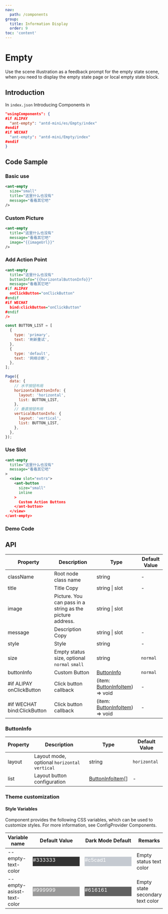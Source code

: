 ```yaml
---
nav:
  path: /components
group:
  title: Information Display
  order: 9
toc: 'content'
---
```


# Empty

Use the scene illustration as a feedback prompt for the empty state scene, when you need to display the empty state page or local empty state block.

## Introduction

In `index.json` Introducing Components in

```json
"usingComponents": {
#if ALIPAY
  "ant-empty": "antd-mini/es/Empty/index"
#endif
#if WECHAT
  "ant-empty": "antd-mini/Empty/index"
#endif
}
```

## Code Sample

### Basic use

```xml
<ant-empty
  size="small"
  title="这里什么也没有"
  message="看看其它吧"
/>
```

### Custom Picture

```xml
<ant-empty
  title="这里什么也没有"
  message="看看其它吧"
  image="{{imageUrl}}"
/>
```

### Add Action Point

```xml
<ant-empty
  title="这里什么也没有"
  buttonInfo="{{horizontalButtonInfo}}"
  message="看看其它吧"
#if ALIPAY
  onClickButton="onClickButton"
#endif
#if WECHAT
  bind:clickButton="onClickButton"
#endif
/>
```

```js
const BUTTON_LIST = [
  {
    type: 'primary',
    text: '刷新重试',
  },
  {
    type: 'default',
    text: '网络诊断',
  },
];

Page({
  data: {
    // 水平按钮布局
    horizontalButtonInfo: {
      layout: 'horizontal',
      list: BUTTON_LIST,
    },
    // 垂直按钮布局
    verticalButtonInfo: {
      layout: 'vertical',
      list: BUTTON_LIST,
    },
  },
});
```

### Use Slot

```xml
<ant-empty
  title="这里什么也没有"
  message="看看其它吧"
>
  <view slot="extra">
    <ant-button
      size="small"
      inline
    >
      Custom Action Buttons
    </ant-button>
  </view>
</ant-empty>
```

### Demo Code

<code src='../../demo/pages/Empty/index'></code>

## API

| Property                        | Description                              | Type                                              | Default Value   |
| --------------------------- | --------------------------------- | ------------------------------------------------- | -------- |
| className                   | Root node class name                        | string                                            | -        |
| title                       | Title Copy                          | string \| slot                                    | -        |
| image                       | Picture. You can pass in a string as the picture address.    | string \| slot                                    |
| message                     | Description Copy                          | string \| slot                                    | -        |
| style                       | Style                              | string                                            | -        |
| size                        | Empty status size, optional `normal` `small` | string                                            | `normal` |
| buttonInfo                  | Custom Button                        | [ButtonInfo](#buttoninfo)                         | `normal` |
| #if ALIPAY onClickButton    | Click button callback                      | (item: [ButtonInfoItem](#buttoninfoitem)) => void | -        |
| #if WECHAT bind:ClickButton | Click button callback                      | (item: [ButtonInfoItem](#buttoninfoitem)) => void | -        |

### ButtonInfo

| Property   | Description                                   | Type                                | Default Value       |
| ------ | -------------------------------------- | ----------------------------------- | ------------ |
| layout | Layout mode, optional `horizontal` `vertical` | string                              | `horizontal` |
| list   | Layout button configuration                           | [ButtonInfoItem](#buttoninfoitem)[] | -            |

### Theme customization

#### Style Variables

Component provides the following CSS variables, which can be used to customize styles. For more information, see ConfigProvider Components.

| Variable name                    | Default Value                                                                                            | Dark Mode Default                                                                                    | Remarks               |
| ------------------------- | ------------------------------------------------------------------------------------------------- | ------------------------------------------------------------------------------------------------- | ------------------ |
| --empty-text-color        | <div style="width: 150px; height: 30px; background-color: #333333; color: #ffffff;">#333333</div> | <div style="width: 150px; height: 30px; background-color: #c5cad1; color: #ffffff;">#c5cad1</div> | Empty status text color     |
| --empty-asisst-text-color | <div style="width: 150px; height: 30px; background-color: #999999; color: #ffffff;">#999999</div> | <div style="width: 150px; height: 30px; background-color: #616161; color: #ffffff;">#616161</div> | Empty state secondary text color |
